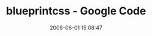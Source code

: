 ---
date: 2008-06-01 15:08:47
link:
  source: delicious
  source_url: https://del.icio.us/roytang
  text: blueprintcss - Google Code
  url: http://code.google.com/p/blueprintcss/
slug: blueprintcss-google-code
source: delicious
tags:
- css
- framework
title: blueprintcss - Google Code
---